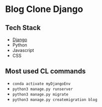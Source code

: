 # Blog Clone Django

## Tech Stack

- [Django](https://docs.djangoproject.com/en/3.2/)
- Python
- Javascript
- CSS

## Most used CL commands

- `conda activate myDjangoEnv`
- `python3 manage.py runserver`
- `python3 manage.py migrate`
- `python3 manage.py createmigration blog`
